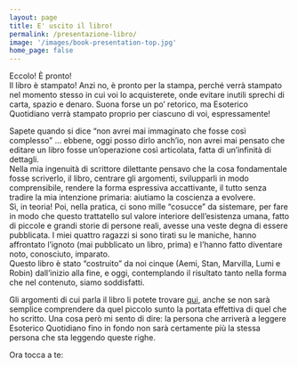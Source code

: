 ```yaml
---
layout: page
title: E' uscito il libro!
permalink: /presentazione-libro/
image: '/images/book-presentation-top.jpg'
home_page: false
---
```


Eccolo! È pronto! <br/>
Il libro è stampato! Anzi no, è pronto per la stampa, perché verrà stampato nel momento stesso in cui voi lo acquisterete, onde evitare inutili sprechi di carta, spazio e denaro. Suona forse un po’ retorico, ma Esoterico Quotidiano verrà stampato proprio per ciascuno di voi, espressamente!

Sapete quando si dice “non avrei mai immaginato che fosse così complesso” … ebbene, oggi posso dirlo anch’io, non avrei mai pensato che editare un libro fosse un’operazione così articolata, fatta di un’infinità di dettagli.<br/>
Nella mia ingenuità di scrittore dilettante pensavo che la cosa fondamentale fosse scriverlo, il libro, centrare gli argomenti, svilupparli in modo comprensibile, rendere la forma espressiva accattivante, il tutto senza tradire la mia intenzione primaria: aiutiamo la coscienza a evolvere.<br/>
Sì, in teoria! Poi, nella pratica, ci sono mille “cosucce” da sistemare, per fare in modo che questo trattatello sul valore interiore dell’esistenza umana, fatto di piccole e grandi storie di persone reali, avesse una veste degna di essere pubblicata. I miei quattro ragazzi si sono tirati su le maniche, hanno affrontato l’ignoto (mai pubblicato un libro, prima) e l’hanno fatto diventare noto, conosciuto, imparato.<br/>
Questo libro è stato “costruito” da noi cinque (Aemi, Stan, Marvilla, Lumi e Robin) dall’inizio alla fine, e oggi, contemplando il risultato tanto nella forma che nel contenuto, siamo soddisfatti.

Gli argomenti di cui parla il libro li potete trovare <a style="text-decoration: underline;" target="_blank" href="https://www.esotericoquotidiano.it/2020/10/22/temi-del-libro/">qui</a>, anche se non sarà semplice comprendere da quel piccolo sunto la portata effettiva di quel che ho scritto. Una cosa però mi sento di dire: la persona che arriverà a leggere Esoterico Quotidiano fino in fondo non sarà certamente più la stessa persona che sta leggendo queste righe.

Ora tocca a te: 
